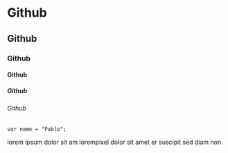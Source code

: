 # Github 
## Github
### Github
#### Github
##### Github
###### Github

```
var name = "Pablo";
```

lorem ipsum dolor sit am
lorempixel dolor sit amet er suscipit sed diam non